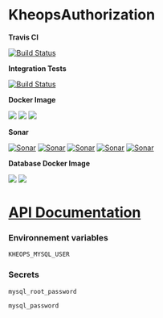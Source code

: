 # KheopsAuthorization

**Travis CI**

[![Build Status](https://travis-ci.org/OsiriX-Foundation/KheopsAuthorization.svg?branch=master)](https://travis-ci.org/OsiriX-Foundation/KheopsAuthorization)

**Integration Tests**

[![Build Status](https://travis-ci.org/OsiriX-Foundation/kheopsDocker.svg?branch=ci-test)](https://travis-ci.org/OsiriX-Foundation/kheopsDocker)

**Docker Image**

[![](https://images.microbadger.com/badges/version/osirixfoundation/kheops-authorization:master.svg)](https://microbadger.com/images/osirixfoundation/kheops-authorization:master "Get your own version badge on microbadger.com")
[![](https://images.microbadger.com/badges/image/osirixfoundation/kheops-authorization:master.svg)](https://microbadger.com/images/osirixfoundation/kheops-authorization:master "Get your own image badge on microbadger.com")
[![](https://images.microbadger.com/badges/commit/osirixfoundation/kheops-authorization:master.svg)](https://microbadger.com/images/osirixfoundation/kheops-authorization:master "Get your own commit badge on microbadger.com")

**Sonar**

[![Sonar](https://sonarcloud.io/api/project_badges/measure?project=KheopsAuthorization&metric=ncloc)](https://sonarcloud.io/dashboard?id=KheopsAuthorization)
[![Sonar](https://sonarcloud.io/api/project_badges/measure?project=KheopsAuthorization&metric=reliability_rating)](https://sonarcloud.io/dashboard?id=KheopsAuthorization)
[![Sonar](https://sonarcloud.io/api/project_badges/measure?project=KheopsAuthorization&metric=sqale_rating)](https://sonarcloud.io/dashboard?id=KheopsAuthorization)
[![Sonar](https://sonarcloud.io/api/project_badges/measure?project=KheopsAuthorization&metric=security_rating)](https://sonarcloud.io/dashboard?id=KheopsAuthorization)
[![Sonar](https://sonarcloud.io/api/project_badges/measure?project=KheopsAuthorization&metric=alert_status)](https://sonarcloud.io/dashboard?id=KheopsAuthorization)


**Database Docker Image**

[![](https://images.microbadger.com/badges/version/osirixfoundation/kheops-authorization-database.svg)](https://microbadger.com/images/osirixfoundation/kheops-authorization-database "Get your own version badge on microbadger.com")
[![](https://images.microbadger.com/badges/image/osirixfoundation/kheops-authorization-database.svg)](https://microbadger.com/images/osirixfoundation/kheops-authorization-database "Get your own image badge on microbadger.com")

# [API Documentation](https://github.com/OsiriX-Foundation/KheopsAuthorization/wiki)

### Environnement variables

`KHEOPS_MYSQL_USER`

### Secrets

`mysql_root_password`

`mysql_password`

